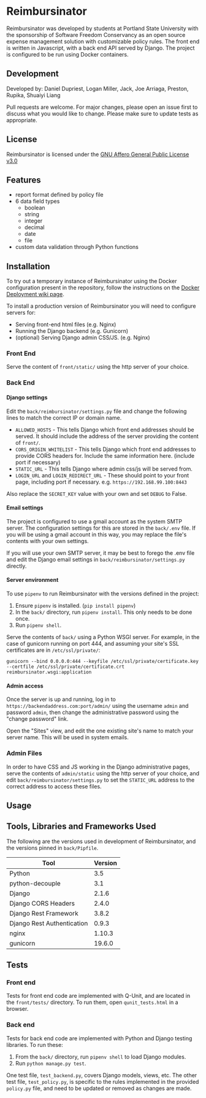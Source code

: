 # Reimbursinator

Reimbursinator was developed by students at Portland State University with the sponsorship of Software Freedom Conservancy as an open source expense management solution with customizable policy rules. The front end is written in Javascript, with a back end API served by Django. The project is configured to be run using Docker containers.

## Development

Developed by: Daniel Dupriest, Logan Miller, Jack, Joe Arriaga, Preston, Rupika, Shuaiyi Liang

Pull requests are welcome. For major changes, please open an issue first to discuss what you would like to change. Please make sure to update tests as appropriate.

## License
Reimbursinator is licensed under the [GNU Affero General Public License v3.0](https://opensource.org/licenses/AGPL-3.0)

## Features

- report format defined by policy file
- 6 data field types
  - boolean
  - string
  - integer
  - decimal
  - date
  - file
- custom data validation through Python functions

## Installation

To try out a temporary instance of Reimbursinator using the Docker configuration present in the repository, follow the instructions on the [Docker Deployment wiki page](https://github.com/danieldupriest/reimbursinator/wiki/Docker-Deployment).

To install a production version of Reimbursinator you will need to configure servers for:
- Serving front-end html files (e.g. Nginx)
- Running the Django backend (e.g. Gunicorn)
- (optional) Serving Django admin CSS/JS. (e.g. Nginx)

### Front End

Serve the content of `front/static/` using the http server of your choice.

### Back End

#### Django settings

Edit the `back/reimbursinator/settings.py` file and change the following lines to match the correct IP or domain name.

- `ALLOWED_HOSTS` - This tells Django which front end addresses should be served. It should include the address of the server providing the content of `front/`.
- `CORS_ORIGIN_WHITELIST` - This tells Django which front end addresses to provide CORS headers for. Include the same information here. (include port if necessary)
- `STATIC_URL` - This tells Django where admin css/js will be served from.
- `LOGIN_URL` and `LOGIN_REDIRECT_URL` - These should point to your front page, including port if necessary. e.g. `https://192.168.99.100:8443`

Also replace the `SECRET_KEY` value with your own and set `DEBUG` to False.

#### Email settings

The project is configured to use a gmail account as the system SMTP server. The configuration settings for this are stored in the `back/.env` file. If you will be using a gmail account in this way, you may replace the file's contents with your own settings.

If you will use your own SMTP server, it may be best to forego the .env file and edit the Django email settings in `back/reimbursinator/settings.py` directly.

#### Server environment

To use `pipenv` to run Reimbursinator with the versions defined in the project:

1. Ensure `pipenv` is installed. (`pip install pipenv`)
2. In the `back/` directory, run `pipenv install`. This only needs to be done once.
3. Run `pipenv shell`.

Serve the contents of `back/` using a Python WSGI server. For example, in the case of gunicorn running on port 444, and assuming your site's SSL certificates are in `/etc/ssl/private/`:

`gunicorn --bind 0.0.0.0:444 --keyfile /etc/ssl/private/certificate.key --certfile /etc/ssl/private/certificate.crt reimbursinator.wsgi:application`

#### Admin access

Once the server is up and running, log in to `https://backendaddress.com:port/admin/` using the username `admin` and password `admin`, then change the administrative password using the "change password" link.

Open the "Sites" view, and edit the one existing site's name to match your server name. This will be used in system emails.

### Admin Files

In order to have CSS and JS working in the Django administrative pages, serve the contents of `admin/static` using the http server of your choice, and edit `back/reimbursinator/settings.py` to set the `STATIC_URL` address to the correct address to access these files.

## Usage

## Tools, Libraries and Frameworks Used

The following are the versions used in development of Reimbursinator, and the versions pinned in `back/Pipfile`.

| Tool | Version |
|-------------|---------|
| Python | 3.5 |
| python-decouple | 3.1 |
| Django | 2.1.6 |
| Django CORS Headers | 2.4.0 |
| Django Rest Framework | 3.8.2 |
| Django Rest Authentication | 0.9.3 |
| nginx | 1.10.3 |
| gunicorn | 19.6.0 |

## Tests

### Front end

Tests for front end code are implemented with Q-Unit, and are located in the `front/tests/` directory. To run them, open `qunit_tests.html` in a browser.

### Back end

Tests for back end code are implemented with Python and Django testing libraries. To run these:

1. From the `back/` directory, run `pipenv shell` to load Django modules.
2. Run `python manage.py test`.

One test file, `test_backend.py`, covers Django models, views, etc. The other test file, `test_policy.py`, is specific to the rules implemented in the provided `policy.py` file, and need to be updated or removed as changes are made.
